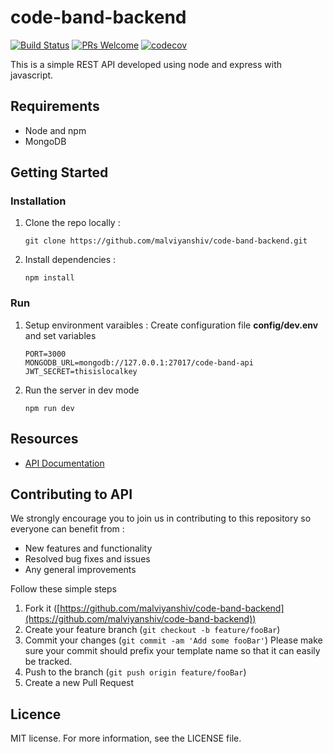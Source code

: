 # code-band-backend

<!-- [START badges] -->

[![Build Status](https://travis-ci.com/malviyanshiv/code-band-backend.svg?branch=master)](https://travis-ci.com/malviyanshiv/code-band-backend) [![PRs Welcome](https://img.shields.io/badge/PRs-welcome-brightgreen.svg?style=flat-square)](http://makeapullrequest.com) [![codecov](https://codecov.io/gh/malviyanshiv/code-band-backend/branch/master/graph/badge.svg)](https://codecov.io/gh/malviyanshiv/code-band-backend)

<!-- [END badges] -->

This is a simple REST API developed using node and express with javascript.

<!-- [START requirements] -->

## Requirements

-   Node and npm
-   MongoDB

<!-- [END requirements] -->

<!-- [START getstarted] -->

## Getting Started

### Installation

1. Clone the repo locally :
    ```
    git clone https://github.com/malviyanshiv/code-band-backend.git
    ```
2. Install dependencies :
    ```
    npm install
    ```

### Run

1. Setup environment varaibles : Create configuration file **config/dev.env** and set variables
    ```
    PORT=3000
    MONGODB_URL=mongodb://127.0.0.1:27017/code-band-api
    JWT_SECRET=thisislocalkey
    ```
2. Run the server in dev mode
    ```
    npm run dev
    ```
    <!-- [END getstarted] -->

## Resources

-   [API Documentation](https://documenter.getpostman.com/view/7656573/T1DjjzBz?version=latest)

## Contributing to API

We strongly encourage you to join us in contributing to this repository so everyone can benefit from :

-   New features and functionality
-   Resolved bug fixes and issues
-   Any general improvements

Follow these simple steps

1.  Fork it ([https://github.com/malviyanshiv/code-band-backend](https://github.com/malviyanshiv/code-band-backend))
2.  Create your feature branch (`git checkout -b feature/fooBar`)
3.  Commit your changes (`git commit -am 'Add some fooBar'`) Please make sure your commit should prefix your template name so that it can easily be tracked.
4.  Push to the branch (`git push origin feature/fooBar`)
5.  Create a new Pull Request

## Licence

MIT license. For more information, see the LICENSE file.
